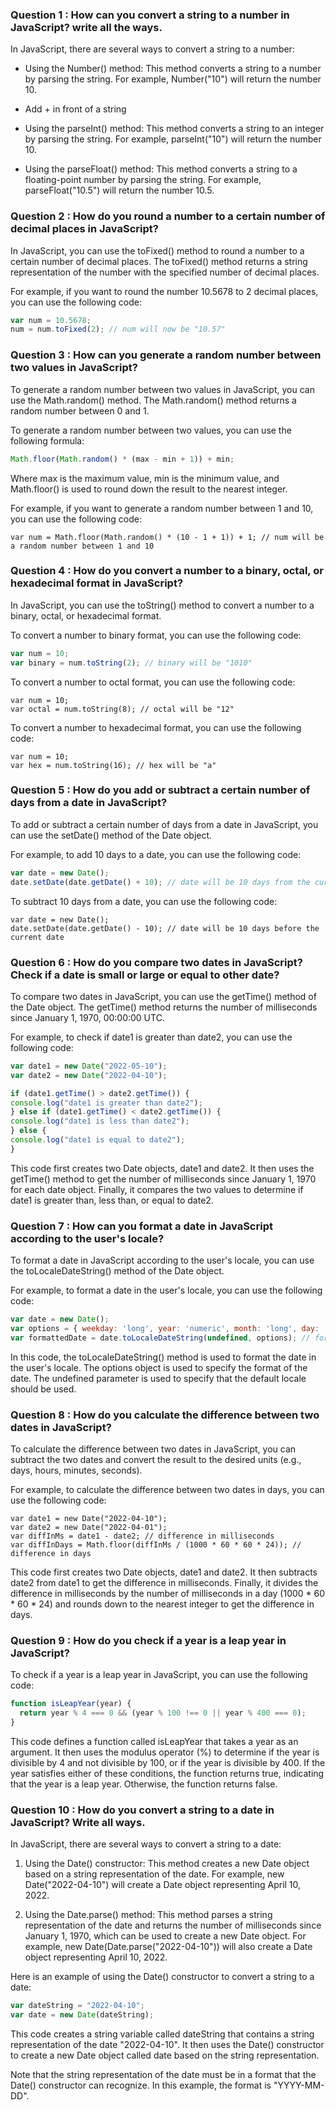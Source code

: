 ### Question 1 : How can you convert a string to a number in JavaScript? write all the ways.

In JavaScript, there are several ways to convert a string to a number:

- Using the Number() method: This method converts a string to a number by parsing the string. For example, Number("10") will return the number 10.

- Add + in front of a string

- Using the parseInt() method: This method converts a string to an integer by parsing the string. For example, parseInt("10") will return the number 10.

- Using the parseFloat() method: This method converts a string to a floating-point number by parsing the string. For example, parseFloat("10.5") will return the number 10.5.

### Question 2 : How do you round a number to a certain number of decimal places in JavaScript?

In JavaScript, you can use the toFixed() method to round a number to a certain number of decimal places. The toFixed() method returns a string representation of the number with the specified number of decimal places.

For example, if you want to round the number 10.5678 to 2 decimal places, you can use the following code:

```javascript
var num = 10.5678;
num = num.toFixed(2); // num will now be "10.57"
```

### Question 3 : How can you generate a random number between two values in JavaScript?

To generate a random number between two values in JavaScript, you can use the Math.random() method. The Math.random() method returns a random number between 0 and 1.

To generate a random number between two values, you can use the following formula:

```javascript
Math.floor(Math.random() * (max - min + 1)) + min;
```

Where max is the maximum value, min is the minimum value, and Math.floor() is used to round down the result to the nearest integer.

For example, if you want to generate a random number between 1 and 10, you can use the following code:

```
var num = Math.floor(Math.random() * (10 - 1 + 1)) + 1; // num will be a random number between 1 and 10
```

### Question 4 : How do you convert a number to a binary, octal, or hexadecimal format in JavaScript?

In JavaScript, you can use the toString() method to convert a number to a binary, octal, or hexadecimal format.

To convert a number to binary format, you can use the following code:

```javascript
var num = 10;
var binary = num.toString(2); // binary will be "1010"
```

To convert a number to octal format, you can use the following code:

```
var num = 10;
var octal = num.toString(8); // octal will be "12"
```

To convert a number to hexadecimal format, you can use the following code:

```
var num = 10;
var hex = num.toString(16); // hex will be "a"
```

### Question 5 : How do you add or subtract a certain number of days from a date in JavaScript?

To add or subtract a certain number of days from a date in JavaScript, you can use the setDate() method of the Date object.

For example, to add 10 days to a date, you can use the following code:

```javascript
var date = new Date();
date.setDate(date.getDate() + 10); // date will be 10 days from the current date
```

To subtract 10 days from a date, you can use the following code:

```
var date = new Date();
date.setDate(date.getDate() - 10); // date will be 10 days before the current date
```

### Question 6 : How do you compare two dates in JavaScript? Check if a date is small or large or equal to other date?

To compare two dates in JavaScript, you can use the getTime() method of the Date object. The getTime() method returns the number of milliseconds since January 1, 1970, 00:00:00 UTC.

For example, to check if date1 is greater than date2, you can use the following code:

```javascript
var date1 = new Date("2022-05-10");
var date2 = new Date("2022-04-10");

if (date1.getTime() > date2.getTime()) {
console.log("date1 is greater than date2");
} else if (date1.getTime() < date2.getTime()) {
console.log("date1 is less than date2");
} else {
console.log("date1 is equal to date2");
}
```

This code first creates two Date objects, date1 and date2. It then uses the getTime() method to get the number of milliseconds since January 1, 1970 for each date object. Finally, it compares the two values to determine if date1 is greater than, less than, or equal to date2.

### Question 7 : How can you format a date in JavaScript according to the user's locale?

To format a date in JavaScript according to the user's locale, you can use the toLocaleDateString() method of the Date object.

For example, to format a date in the user's locale, you can use the following code:

```javascript
var date = new Date();
var options = { weekday: 'long', year: 'numeric', month: 'long', day: 'numeric' };
var formattedDate = date.toLocaleDateString(undefined, options); // formattedDate will be a string representation of the date in the user's locale
```

In this code, the toLocaleDateString() method is used to format the date in the user's locale. The options object is used to specify the format of the date. The undefined parameter is used to specify that the default locale should be used.

### Question 8 : How do you calculate the difference between two dates in JavaScript?

To calculate the difference between two dates in JavaScript, you can subtract the two dates and convert the result to the desired units (e.g., days, hours, minutes, seconds).

For example, to calculate the difference between two dates in days, you can use the following code:

```
var date1 = new Date("2022-04-10");
var date2 = new Date("2022-04-01");
var diffInMs = date1 - date2; // difference in milliseconds
var diffInDays = Math.floor(diffInMs / (1000 * 60 * 60 * 24)); // difference in days
```

This code first creates two Date objects, date1 and date2. It then subtracts date2 from date1 to get the difference in milliseconds. Finally, it divides the difference in milliseconds by the number of milliseconds in a day (1000 * 60 * 60 * 24) and rounds down to the nearest integer to get the difference in days.

### Question 9 : How do you check if a year is a leap year in JavaScript?

To check if a year is a leap year in JavaScript, you can use the following code:

```javascript
function isLeapYear(year) {
  return year % 4 === 0 && (year % 100 !== 0 || year % 400 === 0);
}
```
This code defines a function called isLeapYear that takes a year as an argument. It then uses the modulus operator (%) to determine if the year is divisible by 4 and not divisible by 100, or if the year is divisible by 400. If the year satisfies either of these conditions, the function returns true, indicating that the year is a leap year. Otherwise, the function returns false.

### Question 10 : How do you convert a string to a date in JavaScript? Write all ways.

In JavaScript, there are several ways to convert a string to a date:

1. Using the Date() constructor: This method creates a new Date object based on a string representation of the date. For example, new Date("2022-04-10") will create a Date object representing April 10, 2022.

2. Using the Date.parse() method: This method parses a string representation of the date and returns the number of milliseconds since January 1, 1970, which can be used to create a new Date object. For example, new Date(Date.parse("2022-04-10")) will also create a Date object representing April 10, 2022.

Here is an example of using the Date() constructor to convert a string to a date:
```javascript
var dateString = "2022-04-10";
var date = new Date(dateString);
```

This code creates a string variable called dateString that contains a string representation of the date "2022-04-10". It then uses the Date() constructor to create a new Date object called date based on the string representation.

Note that the string representation of the date must be in a format that the Date() constructor can recognize. In this example, the format is "YYYY-MM-DD".
